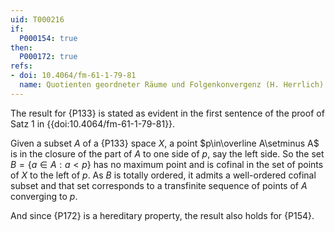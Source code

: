 ```yaml
---
uid: T000216
if:
  P000154: true
then:
  P000172: true
refs:
- doi: 10.4064/fm-61-1-79-81
  name: Quotienten geordneter Räume und Folgenkonvergenz (H. Herrlich)
---
```


The result for {P133} is stated as evident in the first sentence of the proof of Satz 1 in {{doi:10.4064/fm-61-1-79-81}}.

Given a subset $A$ of a {P133} space $X$, a point $p\in\overline A\setminus A$ is in the closure of the part of $A$ to one side of $p$, say the left side.  So the set $B=\{a\in A:a<p\}$ has no maximum point and is cofinal in the set of points of $X$ to the left of $p$.  As $B$ is totally ordered, it admits a well-ordered cofinal subset and that set corresponds to a transfinite sequence of points of $A$ converging to $p$.

And since {P172} is a hereditary property, the result also holds for {P154}.
